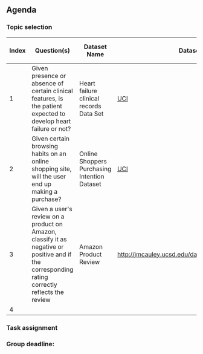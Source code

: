 ## Agenda
### Topic selection
Index|Question(s)|Dataset Name|Dataset Link|License|Number of Columns|Number of Rows|Member|Votes
-----|-----------|------------|------------|-------|-----------------|--------------|------|-----
1|Given presence or absence of certain clinical features, is the patient expected to develop heart failure or not? | Heart failure clinical records Data Set |[UCI](https://archive.ics.uci.edu/ml/datasets/Heart+failure+clinical+records)| ? Citation Needed | 13 | 299 | Yazan |
2|Given certain browsing habits on an online shopping site, will the user end up making a purchase?| Online Shoppers Purchasing Intention Dataset | [UCI](https://archive.ics.uci.edu/ml/datasets/Online+Shoppers+Purchasing+Intention+Dataset) | ? Citation Needed | 18 | 12330 | Yazan |
3|Given a user's review on a product on Amazon, classify it as negative or positive and if the corresponding rating correctly reflects the review|Amazon Product Review|http://jmcauley.ucsd.edu/data/amazon/index_2014.html|Citation only|There are multiple subets, the smallest ones with reviews have 9 columns|Books: 8.89M, Apparel: 278,666|Mai|
4||||||||

### Task assignment
### Group deadline:
